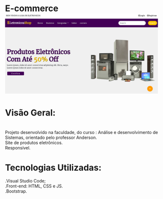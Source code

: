 
 <div class="content">
      <h1> <span>E-commerce</span>
        <br>
   <img src="./images/readmi.png">



# Visão Geral: <h1>
Projeto desenvolvido na faculdade, do curso : Análise e desenvolvimento de Sistemas, orientado pelo professor Anderson. <br>
Site de produtos eletrônicos. <br>
 Responsível. 

# Tecnologias Utilizadas: 
 .Visual Studio Code; <br> 
 .Front-end: HTML, CSS e JS. <br>
 .Bootstrap. 
  

